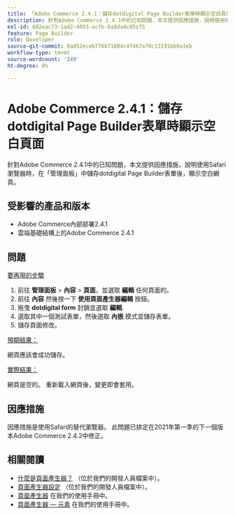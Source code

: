 ```yaml
---
title: 「Adobe Commerce 2.4.1：儲存dotdigital Page Builder表單時顯示空白頁面」
description: 針對Adobe Commerce 2.4.1中的已知問題，本文提供因應措施，說明使用Safari瀏覽器時，在「管理面板」中儲存dotdigital Page Builder表單後，顯示空白網頁。
exl-id: 682eac73-1ad2-4093-acfb-6a8da4c05cf5
feature: Page Builder
role: Developer
source-git-commit: 0ad52eceb776b71604c4f467a70c13191bb9a1eb
workflow-type: tm+mt
source-wordcount: '249'
ht-degree: 0%

---
```


# Adobe Commerce 2.4.1：儲存dotdigital Page Builder表單時顯示空白頁面

針對Adobe Commerce 2.4.1中的已知問題，本文提供因應措施，說明使用Safari瀏覽器時，在「管理面板」中儲存dotdigital Page Builder表單後，顯示空白網頁。

## 受影響的產品和版本

* Adobe Commerce內部部署2.4.1
* 雲端基礎結構上的Adobe Commerce 2.4.1

## 問題

<u>要再現的步驟</u>

1. 前往 **管理面板** > **內容** > **頁面**，並選取 **編輯** 任何頁面的。
1. 前往 **內容** 然後按一下 **使用頁面產生器編輯** 按鈕。
1. 拖曳 **dotdigital form** 封鎖並選取 **編輯**.
1. 選取其中一個測試表單，然後選取 **內嵌** 模式並儲存表單。
1. 儲存頁面修改。

<u>預期結果：</u>

網頁應該會成功儲存。

<u>實際結果：</u>

網頁是空的。 重新載入網頁後，變更即會套用。

## 因應措施

因應措施是使用Safari的替代瀏覽器。 此問題已排定在2021年第一季的下一個版本Adobe Commerce 2.4.2中修正。

## 相關閱讀

* [什麼是頁面產生器？](https://devdocs.magento.com/page-builder/docs/) （位於我們的開發人員檔案中）。
* [頁面產生器設定](https://experienceleague.adobe.com/docs/commerce-admin/page-builder/setup.html) （位於我們的開發人員檔案中）。
* [頁面產生器](https://docs.magento.com/user-guide/cms/page-builder.html) 在我們的使用手冊中。
* [頁面產生器 — 元素](https://docs.magento.com/user-guide/cms/page-builder-elements.html) 在我們的使用手冊中。
